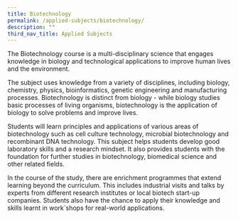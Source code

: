 ```yaml
---
title: Biotechnology
permalink: /applied-subjects/biotechnology/
description: ""
third_nav_title: Applied Subjects
---
```

The Biotechnology course is a multi-disciplinary science that engages knowledge in biology and technological applications to improve human lives and the environment.

The subject uses knowledge from a variety of disciplines, including biology, chemistry, physics, bioinformatics, genetic engineering and manufacturing processes. Biotechnology is distinct from biology - while biology studies basic processes of living organisms, biotechnology is the application of biology to solve problems and improve lives.

Students will learn principles and applications of various areas of biotechnology such as cell culture technology, microbial biotechnology and recombinant DNA technology. This subject helps students develop good laboratory skills and a research mindset. It also provides students with the foundation for further studies in biotechnology, biomedical science and other related fields.

In the course of the study, there are enrichment programmes that extend learning beyond the curriculum. This includes industrial visits and talks by experts from different research institutes or local biotech start-up companies. Students also have the chance to apply their knowledge and skills learnt in work`shops for real-world applications.